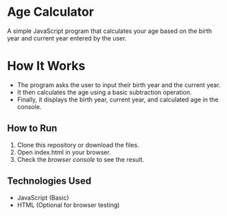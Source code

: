 # Age Calculator

A simple JavaScript program that calculates your age based on the birth year and current year entered by the user.

# How It Works
- The program asks the user to input their birth year and the current year.
- It then calculates the age using a basic subtraction operation.
- Finally, it displays the birth year, current year, and calculated age in the console.

##  How to Run
1. Clone this repository or download the files.
2. Open index.html in your browser.
3. Check the *browser console* to see the result.

## Technologies Used
- JavaScript (Basic)
- HTML (Optional for browser testing)

